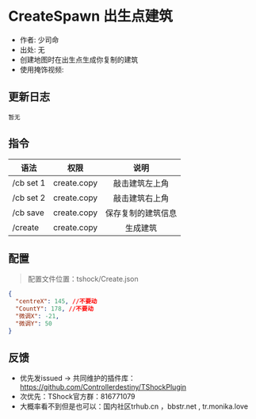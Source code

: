 # CreateSpawn 出生点建筑

- 作者: 少司命
- 出处: 无
- 创建地图时在出生点生成你复制的建筑
- 使用掩饰视频:

## 更新日志

```
暂无
```

## 指令

| 语法      |    权限     |        说明        |
| --------- | :---------: | :----------------: |
| /cb set 1 | create.copy |   敲击建筑左上角   |
| /cb set 2 | create.copy |   敲击建筑右上角   |
| /cb save  | create.copy | 保存复制的建筑信息 |
| /create   | create.copy |      生成建筑      |

## 配置
> 配置文件位置：tshock/Create.json
```json
{
  "centreX": 145, //不要动
  "CountY": 178, //不要动
  "微调X": -21,
  "微调Y": 50
}
```
## 反馈
- 优先发issued -> 共同维护的插件库：https://github.com/Controllerdestiny/TShockPlugin
- 次优先：TShock官方群：816771079
- 大概率看不到但是也可以：国内社区trhub.cn ，bbstr.net , tr.monika.love
